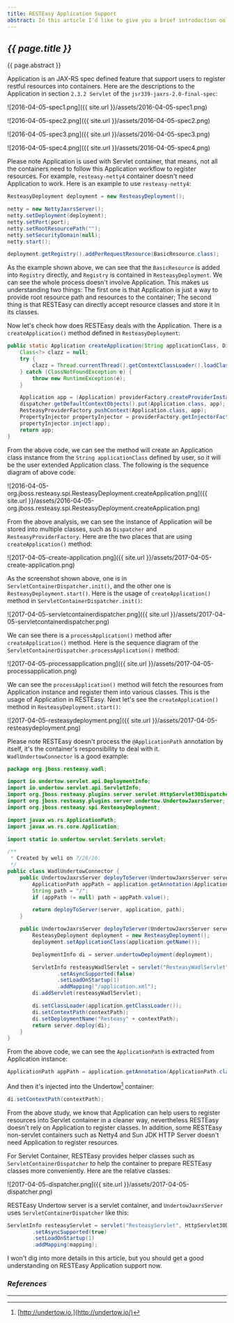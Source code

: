 ```yaml
---
title: RESTEasy Application Support
abstract: In this article I'd like to give you a brief introduction on RESTEasy Application Support.
---
```


## _{{ page.title }}_

{{ page.abstract }}

Application is an JAX-RS spec defined feature that support users to register restful resources into containers. Here are the descriptions to the Application in section `2.3.2 Servlet` of the `jsr339-jaxrs-2.0-final-spec`:

![2016-04-05-spec1.png]({{ site.url }}/assets/2016-04-05-spec1.png)

![2016-04-05-spec2.png]({{ site.url }}/assets/2016-04-05-spec2.png)

![2016-04-05-spec3.png]({{ site.url }}/assets/2016-04-05-spec3.png)

![2016-04-05-spec4.png]({{ site.url }}/assets/2016-04-05-spec4.png)

Please note Application is used with Servlet container, that means, not all the containers need to follow this Application workflow to register resources. For example, `resteasy-netty4` container doesn't need Application to work. Here is an example to use `resteasy-netty4`:

```java
ResteasyDeployment deployment = new ResteasyDeployment();

netty = new NettyJaxrsServer();
netty.setDeployment(deployment);
netty.setPort(port);
netty.setRootResourcePath("");
netty.setSecurityDomain(null);
netty.start();

deployment.getRegistry().addPerRequestResource(BasicResource.class);
```

As the example shown above, we can see that the `BasicResource` is added into `Registry` directly, and `Registry` is contained in `ResteasyDeployment`. We can see the whole process doesn't involve Application. This makes us understanding two things: The first one is that Application is just a way to provide root resource path and resources to the container; The second thing is that RESTEasy can directly accept resource classes and store it in its classes.

Now let's check how does RESTEasy deals with the Application. There is a `createApplication()` method defined in `ResteasyDeployment`:

```java
public static Application createApplication(String applicationClass, Dispatcher dispatcher, ResteasyProviderFactory providerFactory) {
    Class<?> clazz = null;
    try {
        clazz = Thread.currentThread().getContextClassLoader().loadClass(applicationClass);
    } catch (ClassNotFoundException e) {
        throw new RuntimeException(e);
    }

    Application app = (Application) providerFactory.createProviderInstance(clazz);
    dispatcher.getDefaultContextObjects().put(Application.class, app);
    ResteasyProviderFactory.pushContext(Application.class, app);
    PropertyInjector propertyInjector = providerFactory.getInjectorFactory().createPropertyInjector(clazz, providerFactory);
    propertyInjector.inject(app);
    return app;
}
```

From the above code, we can see the method will create an Application class instance from the `String applicationClass` defined by user, so it will be the user extended Application class. The following is the sequence diagram of above code:

![2016-04-05-org.jboss.resteasy.spi.ResteasyDeployment.createApplication.png]({{ site.url }}/assets/2016-04-05-org.jboss.resteasy.spi.ResteasyDeployment.createApplication.png)

From the above analysis, we can see the instance of Application will be stored into multiple classes, such as `Dispatcher` and `ResteasyProviderFactory`. Here are the two places that are using `createApplication()` method:

![2017-04-05-create-application.png]({{ site.url }}/assets/2017-04-05-create-application.png)

As the screenshot shown above, one is in `ServletContainerDispatcher.init()`, and the other one is `ResteasyDeployment.start()`. Here is the usage of `createApplication()` method in `ServletContainerDispatcher.init()`:

![2017-04-05-servletcontainerdispatcher.png]({{ site.url }}/assets/2017-04-05-servletcontainerdispatcher.png)

We can see there is a `processApplication()` method after `createApplication()` method. Here is the sequence diagram of the `ServletContainerDispatcher.processApplication()` method:

![2017-04-05-processapplication.png]({{ site.url }}/assets/2017-04-05-processapplication.png)

We can see the `processApplication()` method will fetch the resources from Application instance and register them into various classes. This is the usage of Application in RESTEasy. Next let's see the `createApplication()` method in `ResteasyDeployment.start()`:

![2017-04-05-resteasydeployment.png]({{ site.url }}/assets/2017-04-05-resteasydeployment.png)

Please note RESTEasy doesn't process the `@ApplicationPath` annotation by itself, it's the container's responsibility to deal with it. `WadlUndertowConnector` is a good example:

```java
package org.jboss.resteasy.wadl;

import io.undertow.servlet.api.DeploymentInfo;
import io.undertow.servlet.api.ServletInfo;
import org.jboss.resteasy.plugins.server.servlet.HttpServlet30Dispatcher;
import org.jboss.resteasy.plugins.server.undertow.UndertowJaxrsServer;
import org.jboss.resteasy.spi.ResteasyDeployment;

import javax.ws.rs.ApplicationPath;
import javax.ws.rs.core.Application;

import static io.undertow.servlet.Servlets.servlet;

/**
 * Created by weli on 7/26/16.
 */
public class WadlUndertowConnector {
    public UndertowJaxrsServer deployToServer(UndertowJaxrsServer server, Class<? extends Application> application) {
        ApplicationPath appPath = application.getAnnotation(ApplicationPath.class);
        String path = "/";
        if (appPath != null) path = appPath.value();

        return deployToServer(server, application, path);
    }

    public UndertowJaxrsServer deployToServer(UndertowJaxrsServer server, Class<? extends Application> application, String contextPath) {
        ResteasyDeployment deployment = new ResteasyDeployment();
        deployment.setApplicationClass(application.getName());

        DeploymentInfo di = server.undertowDeployment(deployment);

        ServletInfo resteasyWadlServlet = servlet("ResteasyWadlServlet", ResteasyWadlServlet.class)
                .setAsyncSupported(false)
                .setLoadOnStartup(1)
                .addMapping("/application.xml");
        di.addServlet(resteasyWadlServlet);

        di.setClassLoader(application.getClassLoader());
        di.setContextPath(contextPath);
        di.setDeploymentName("Resteasy" + contextPath);
        return server.deploy(di);
    }
}
```

From the above code, we can see the `ApplicationPath` is extracted from Application instance:

```java
ApplicationPath appPath = application.getAnnotation(ApplicationPath.class);
```

And then it's injected into the Undertow[^undertow] container:

```java
di.setContextPath(contextPath);
```

From the above study, we know that Application can help users to register resources into Servlet container in a cleaner way, nevertheless RESTEasy doesn't rely on Application to register classes. In addition, some RESTEasy non-servlet containers such as Netty4 and Sun JDK HTTP Server doesn't need Application to register resources.

For Servlet Container, RESTEasy provides helper classes such as `ServletContainerDispatcher` to help the container to prepare RESTEasy classes more conveniently. Here are the relative classes:

![2017-04-05-dispatcher.png]({{ site.url }}/assets/2017-04-05-dispatcher.png)

RESTEasy Undertow server is a servlet container, and `UndertowJaxrsServer` uses `ServletContainerDispatcher` like this:

```java
ServletInfo resteasyServlet = servlet("ResteasyServlet", HttpServlet30Dispatcher.class)
        .setAsyncSupported(true)
        .setLoadOnStartup(1)
        .addMapping(mapping);
```

I won't dig into more details in this article, but you should get a good understanding on RESTEasy Application support now.

### _References_

---

[^undertow]: [http://undertow.io.](http://undertow.io/)
